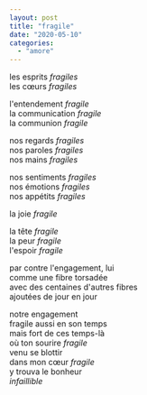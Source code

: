 ```yaml
---
layout: post
title: "fragile"
date: "2020-05-10"
categories: 
  - "amore"
---
```


les esprits _fragiles_  
les cœurs _fragiles_

l'entendement _fragile_  
la communication _fragile_  
la communion _fragile_

nos regards _fragiles_  
nos paroles _fragiles_  
nos mains _fragiles_

nos sentiments _fragiles_  
nos émotions _fragiles_  
nos appétits _fragiles_

la joie _fragile_

la tête _fragile_  
la peur _fragile_  
l'espoir _fragile_

par contre l'engagement, lui  
comme une fibre torsadée  
avec des centaines d'autres fibres  
ajoutées de jour en jour

notre engagement  
fragile aussi en son temps  
mais fort de ces temps-là  
où ton sourire _fragile_  
venu se blottir  
dans mon cœur _fragile_  
y trouva le bonheur  
_infaillible_
